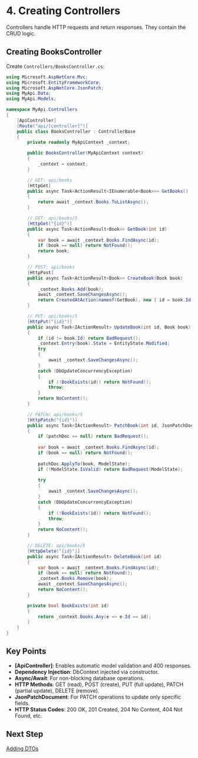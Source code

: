 # 4. Creating Controllers

Controllers handle HTTP requests and return responses. They contain the CRUD logic.

## Creating BooksController

Create `Controllers/BooksController.cs`:

```csharp
using Microsoft.AspNetCore.Mvc;
using Microsoft.EntityFrameworkCore;
using Microsoft.AspNetCore.JsonPatch;
using MyApi.Data;
using MyApi.Models;

namespace MyApi.Controllers
{
    [ApiController]
    [Route("api/[controller]")]
    public class BooksController : ControllerBase
    {
        private readonly MyApiContext _context;

        public BooksController(MyApiContext context)
        {
            _context = context;
        }

        // GET: api/books
        [HttpGet]
        public async Task<ActionResult<IEnumerable<Book>>> GetBooks()
        {
            return await _context.Books.ToListAsync();
        }

        // GET: api/books/5
        [HttpGet("{id}")]
        public async Task<ActionResult<Book>> GetBook(int id)
        {
            var book = await _context.Books.FindAsync(id);
            if (book == null) return NotFound();
            return book;
        }

        // POST: api/books
        [HttpPost]
        public async Task<ActionResult<Book>> CreateBook(Book book)
        {
            _context.Books.Add(book);
            await _context.SaveChangesAsync();
            return CreatedAtAction(nameof(GetBook), new { id = book.Id }, book);
        }

        // PUT: api/books/5
        [HttpPut("{id}")]
        public async Task<IActionResult> UpdateBook(int id, Book book)
        {
            if (id != book.Id) return BadRequest();
            _context.Entry(book).State = EntityState.Modified;
            try
            {
                await _context.SaveChangesAsync();
            }
            catch (DbUpdateConcurrencyException)
            {
                if (!BookExists(id)) return NotFound();
                throw;
            }
            return NoContent();
        }

        // PATCH: api/books/5
        [HttpPatch("{id}")]
        public async Task<IActionResult> PatchBook(int id, JsonPatchDocument<Book> patchDoc)
        {
            if (patchDoc == null) return BadRequest();
            
            var book = await _context.Books.FindAsync(id);
            if (book == null) return NotFound();
            
            patchDoc.ApplyTo(book, ModelState);
            if (!ModelState.IsValid) return BadRequest(ModelState);
            
            try
            {
                await _context.SaveChangesAsync();
            }
            catch (DbUpdateConcurrencyException)
            {
                if (!BookExists(id)) return NotFound();
                throw;
            }
            return NoContent();
        }

        // DELETE: api/books/5
        [HttpDelete("{id}")]
        public async Task<IActionResult> DeleteBook(int id)
        {
            var book = await _context.Books.FindAsync(id);
            if (book == null) return NotFound();
            _context.Books.Remove(book);
            await _context.SaveChangesAsync();
            return NoContent();
        }

        private bool BookExists(int id)
        {
            return _context.Books.Any(e => e.Id == id);
        }
    }
}
```

## Key Points

- **[ApiController]**: Enables automatic model validation and 400 responses.
- **Dependency Injection**: DbContext injected via constructor.
- **Async/Await**: For non-blocking database operations.
- **HTTP Methods**: GET (read), POST (create), PUT (full update), PATCH (partial update), DELETE (remove).
- **JsonPatchDocument**: For PATCH operations to update only specific fields.
- **HTTP Status Codes**: 200 OK, 201 Created, 204 No Content, 404 Not Found, etc.

## Next Step

[Adding DTOs](05-Adding-DTOs.md)
